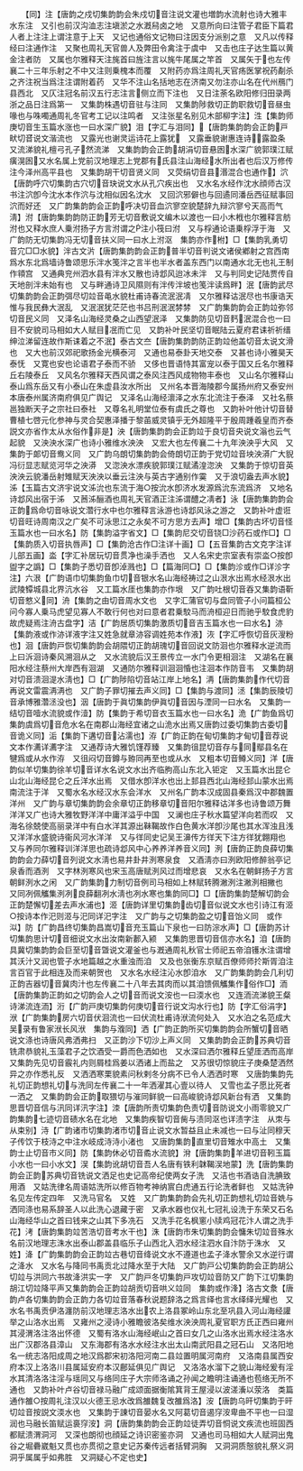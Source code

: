 <!-- { "loadSidebar": true } -->
　　【同】注【唐韵之戍切集韵韵会朱戍切音注说文灌也増韵水流射也诗大雅丰水东注　又引也前汉沟洫志注塡淤之水漑舄卤之地　又意所向曰注管子君臣下篇君人者上注注上谓注意于上天　又记也通俗文记物曰注因支分派别之意　又凡以传释经曰注通作注　又聚也周礼天官兽人及弊田令禽注于虞中　又击也庄子达生篇以黄金注者防　又属也尔雅释天注旄首曰旌注言以旄牛尾属之竿首　又属矢于也左传襄二十三年乐射之不中又注则乗槐本而覆　又附药亦爲注周礼天官疡医掌祝药劀杀之齐注祝当爲注注谓附着药　又华不注山名括地志在济南又勿注亦山名在代州鴈门县西北　又仄注冠名前汉五行志注言侧立而下注也　又日注荼名欧阳修归田录两浙之品日注爲第一　又集韵株遇切音驻与注同　又集韵陟救切正韵职救切音昼虫喙也与咮噣通周礼冬官考工记以注鸣者　又注张星名别见木部柳字注】泩【集韵师庚切音生玉篇水涨也一曰水深广貌】泪【字汇与泪同】【唐韵集韵韵会正韵戸畎切音说文湝流也　又露光也谢灵运诗花上露犹　又露垂貌谢惠连诗露盈条　又流涕貌礼檀弓孔子然流涕　又集韵韵会正韵胡涓切音悬囦水深广貌郭璞江赋癀滉囦又水名属上党前汉地理志上党郡有氏县注山海经水所出者也后汉万修传注今泽州高平县也　又集韵胡干切音贤义同　又荧绢切音县湣混合也通作】泬【唐韵呼穴切集韵古穴切音玦说文水从孔穴疾出也　又水名水经作沈水顔师古汉书注泬卽今沈水本作泬与沈相似因名沈水　又回泬邪僻也与回遹同潘岳西征赋事回泬而好还　又广韵集韵韵会正韵呼决切音血泬寥空貌楚辞九辩泬寥兮天高而气淸】泭【唐韵集韵韵防正韵芳无切音敷说文编木以渡也一曰小木栰也尔雅释言舫泭也又释水庶人乗泭扬子方言泭谓之注小筏曰泭　又与桴通论语乗桴浮于海　又广韵防无切集韵冯无切音扶义同一曰水上泭沤　集韵亦作柎】□【集韵乳勇切音宂□□水貌】泮古文沜【唐韵集韵韵会正韵普半切音判说文诸侯鄕射之宫西南爲水东北爲墙诗鲁颂思乐泮水笺泮之言半也半水者盖东西门以南通水北无也礼王制作頖宫　又通典兖州泗水县有泮水又散也诗邶风迨冰未泮　又与判同史记陆贾传自天地剖泮未始有也　又与畔通诗卫风隰则有泮传泮坡也笺泮读爲畔】泯【唐韵武尽切集韵韵会正韵弭尽切竝音黾水貌杜甫诗春流泯泯凊　又尔雅释诂泯尽也书康诰天惟与我民彝大泯乱　又泯泯犹茫茫也书吕刑泯泯棼棼　又广韵集韵韵会正韵竝弥邻切音民义同　又泽名山海经灵桑之山西望泯泽　又集韵防见切音麫泯混合也一曰目不安貌司马相如大人赋目冺而亡见　又韵补叶民坚切音眠陆云夏府君诔祈祈缙绅泣涕留连故作斯诔着之不泯】泰古文夳【唐韵集韵韵防正韵竝他盖切音太说文滑也　又大也前汉郊祀歌扬金光横泰河　又通也易泰卦天地交泰　又甚也诗小雅昊天泰怃　又寛也安也论语君子泰而不骄　又侈也晋语恃其富宠以泰于国又丘名尔雅释丘右陵泰丘　又风名尔雅释天西风谓之泰风注西风成物物丰泰也　又山名尔雅释山泰山爲东岳又有小泰山在朱虚县汝水所出　又州名本晋海陵郡今属扬州府又泰安州本唐泰州属济南府俱见广舆记　又泽名山海经瀤泽之水东北流注于泰泽　又社名蔡邕独断天子之宗社曰泰社　又尊名礼明堂位泰有虞氏之尊也　又韵补叶他计切音替曹植七啓元化参神与灵合契惠泽播于黎苖威灵镇乎无外超隆平于殷周踵羲皇而齐泰説文亦省作太从水俗作非是】泱【唐韵集韵韵会正韵竝于良切音央说文滃也云气起貌　又泱泱水深广也诗小雅维水泱泱　又宏大也左传襄二十九年泱泱乎大风　又集韵于郞切音鸯义同　又广韵乌朗切集韵韵会倚朗切正韵于党切竝音坱泱漭广大貎冯衍显志赋览河华之泱漭　又淴泱水漂疾貌郭璞江赋潏湟淴泱　又集韵于惊切音英泱泱云貌潘岳射雉赋天泱泱以垂云注泱与英古字通别作霙　又于浪切盎去声水貌】泲【玉篇古文济宇说文泲沇也东流于海○按沇水卽济水发源爲沇东流爲济　又地名诗邶风出宿于泲　又莤泲酾酒也周礼天官酒正注泲谓醴之凊者】泳【唐韵集韵韵会正韵爲命切音咏说文濳行水中也尔雅释言泳游也诗邶风泳之游之　又韵补叶虚诳切音旺诗周南汉之广矣不可泳思江之永矣不可方思方去声】增□【集韵古坏切音怪玉篇水也一曰水名】防【集韵溢字省文】□【集韵尼交切音铙□沙药石或作□】□【集韵质入切音执唇声】□【集韵沧古作□注详十画】□【五音集韵古文克字注详儿部五画】泴【字汇补居玩切音贯净也澡手洒也　又人名宋史宗室表有崇泴○按卽盥字之譌】□【集韵子悉切音卽淖溅也】□【篇海同□】□【集韵沴或作□详沴字注】六泿【广韵语巾切集韵鱼巾切音银水名山海经祷过之山泿水出焉水经泿水出武陵镡城县北界沆水谷　又工篇水厓也集韵亦作垠　又广韵吐根切音吞又集韵语靳切音憗义同】洀【集韵之由切音周水文也　又字汇蒲官切与盘同管子小问篇桓公问今寡人乗马虎望见寡人不敢行何也对曰意者君乗駮马而洀桓迎日而驰乎駮食虎豹故虎疑焉注洀古盘字】洁【广韵居质切集韵激质切音吉玉篇水也一曰水名】洂【集韵液或作洂详液字注又姓急就章洂容调姓苑本作液】洃【字汇呼恢切音灰溲粉也】洄【唐韵戸恢切集韵韵会胡隈切正韵胡瑰切音回说文防洄也尔雅释水逆流而上曰泝洄诗秦风溯洄从之　又水流貌后汉王景传立一水门令更相洄注　又湖名在襄阳水经注蔡州大岸西有洄湖　又通防尔雅释训洄洄惛也注洄本作防音韦　又集韵胡对切音溃洄湜水淸也】□【广韵陟陷切音站江岸上地名】洅【唐韵集韵作代切音再说文雷震洅洅也　又广韵子罪切摧去声义同】□【集韵与渡同】洆【集韵辰陵切音承博雅濳洆没也】洇【唐韵于眞切集韵伊眞切音因与湮同一曰水名　又集韵一结切音噎水流貌或作潱】防【集韵于希切音衣玉篇水也一曰水名】洈【广韵鱼爲切集韵虞爲切音危水名在南郡山海经宜诸之山洈水出焉又唐韵过委切集韵古委切音诡义同】洉【集韵下遘切音沾濡也】洊【广韵正韵在甸切集韵才甸切音荐说文本作瀳详瀳字注　又通荐诗大雅饥馑荐臻　又集韵徂昆切音存与同鄢县名在犍爲或从水作洊　又徂闷切音鐏与臶同再至也或从水　又粗本切音鳟义同】洋【唐韵似羊切集韵徐羊切音详水名说文水出齐临朐高山东北入钜定　又玉篇水出昆仑山北山海经昆仑之丘洋水出焉　又借水卽洋水也出上邽县西北山海经邽山蒙水出焉南流注于洋　又蜀水名水经汉水东会洋水　又州名广韵本汉成固县秦爲汉中郡魏置洋州　又广韵与章切集韵韵会余章切正韵移章切音阳尔雅释诂洋多也诗鲁颂万舞洋洋又广也诗大雅牧野洋洋中庸洋溢乎中国　又澜也庄子秋水篇望洋向若而叹　又海名徐兢使高丽录洋中有白水洋其源出靺鞨故作白色黄水洋卽沙尾也其水浑浊且浅　又洋洋水盛貌诗衞风河水洋洋　又与徉同史记吴王濞传方徉天下注方徉犹翺翔也　又与养同尔雅释训洋洋思也疏诗邶风中心养养洋养音义同】洌【唐韵正韵良薛切集韵韵会力薛切音列说文水淸也易井卦井洌寒泉食　又酒淸亦曰洌欧阳修醉翁亭记泉香而酒洌　又字林洌寒风也宋玉高唐赋洌风过而增悲哀　又水名在朝鲜扬子方言朝鲜洌水之闲　又广韵集韵力制切音例司马相如上林赋转腾潎洌注潎洌相撇也　又同冽佩觿集洌冽良薛翻冽水淸也冽水寒也集韵同□】□【唐韵集韵楚解切韵会正韵楚懈切差去声水浦也】洍【唐韵详里切集韵齿切音似说文水也引诗江有洍○按诗本作汜则洍与汜同详汜字注　又广韵与之切集韵盈之切音饴义同　或作泤】防【广韵昌终切集韵昌嵩切音充玉篇山下泉也一曰防淙水声】□【唐韵苏计切集韵思计切音细说文水出汝南新郪入颍　又集韵思晋切音信亦水名】洎【唐韵具冀切集韵韵会巨至切音曁说文灌釜也与漑通周礼秋官士师祀五帝洎镬水注谓增其沃汁又润也管子水地篇越之水重浊而洎　又及也张衡东京赋百僚师师扵斯胥洎注言百官于此相连及而来朝贺也　又水名水经注沁水卽洎水　又广韵集韵韵会几利切正韵吉器切音冀肉汁也左传襄二十八年去其肉而以其洎馈佩觿集作俗作□】洏【唐韵集韵正韵如之切韵会人之切音而说文洝也一曰渜水也　又连洏流涕貌王粲诗涕流连洏】洐【广韵戸庚切集韵何庚切音行说文沟水行也】防【字汇俗涓字】洑【广韵集韵房六切音伏洄流也一曰伏流杜甫诗洑流何处入　又水泊之名范成大吴录有鲁家洑长风洑　集韵与澓同】洒【广韵正韵所买切集韵韵会所蟹切音晒说文涤也诗唐风弗洒弗扫　又正韵沙下切沙上声义同　又集韵韵会正韵苏典切音铣肃恭貌礼玉藻君子之饮酒受一爵而色洒如也　又水深曰洒尔雅释丘望厓洒而高岸　又集韵先见切音霰礼内则屑桂爲姜以洒诸上而盐之　又苏很切惊貌庄子庚桑楚洒然异之亦作悉礼反　又洒洒寒栗貌素问秋剌冬分病不已令人洒洒时寒　又唐韵集韵先礼切正韵想礼切与洗同左传襄二十一年洒濯其心壹以待人　又雪也孟子愿比死者一洒之　又集韵韵会正韵取猥切与漼同鲜貌一曰高峻貌诗邶风新台有洒　又集韵思晋切音信与汛同详汛字注】洓【唐韵所责切集韵色责切音防说文小雨零貌又广韵集韵七迹切音碛水名在北地　又集韵疾智切音胔与渍同沤也详渍字注　从朿与从束别】洔【广韵诸市切集韵渚市切音止说文水暂益且止未减也一曰与沚同穆天子传饮于枝洔之中注水岐成洔洔小渚也　又唐韵集韵直里切音雉水中高土　又集韵士止切音市义同】防【集韵休必切音矞水流貌】洕【唐韵集韵羊进切音靷玉篇小水也一曰小水文】洖【集韵讹胡切音吾人名唐有铁利韎鞨洖地蒙】洗【唐韵集韵韵会正韵苏典切音铣说文洒足也史记高帝纪使两女子洗　又洁也书酒诰自洗腆致用酒　又姑洗律名周语姑洗所以修百物考神纳賔白虎通五行论洗者鲜也　又姑洗钟名见左传定四年　又洗马官名　又姓　又广韵集韵韵会先礼切正韵想礼切竝音姺与洒同涤也易系辞圣人以此洗心退藏于密　又承水器也仪礼七冠礼设洗于东荣又石名山海经华山之首曰钱来之山其下多冼石　又洗手花名枫窻小牍鸡冠花汴人谓之洗手花】洘【唐韵集韵竝苦浩切音考水干也】洙【唐韵市朱切集韵韵会慵朱切竝音殊水名前汉地理志洙水出泰山郡盖县临乐子山西北入泗水经注泗水自汴防于洙水　又姓】洚【广韵集韵韵会正韵竝古巷切音绛说文水不遵道也孟子洚水警余又水逆行谓之洚水　又水名与降同书禹贡北过降水至于大陆　又广韵戸公切集韵韵会正韵胡公切竝与洪同六书故洚洪实一字　又广韵戸冬切集韵戸攻切竝音防又广韵下江切集韵胡江切竝降平声又集韵韵会正韵竝胡贡切音哄义竝同　集韵或作浲】洛古文洜【唐韵卢各切集韵韵会正韵力各切竝音落春秋说题辞洛之爲言绎也言水绎绎光耀也　又水名书禹贡伊洛瀍防前汉地理志洛水出农上洛县冢岭山东北至巩县入河山海经讙举之山洛水出焉　又雍州之浸诗小雅瞻彼洛矣维水泱泱周礼夏官职方氏正西曰雍州其浸渭洛注洛出怀德　又蜀有洛水山海经岷山之首曰女几之山洛水出焉水经注洛水出广汉郡洛县漳山　又东海郡有洛水水经注水出太山南武阳县之冠石山　又洛阳地名一统志洛阳成周之地汉爲郡宋初洛阳河南二县竝置明属河南府　又洛南县属西安府本汉上洛洛川县属延安府本汉鄜延俱见广舆记　又洛洛水溜下之貌山海经爰有淫水其清洛洛注淫与瑶同又与络同庄子大宗师洛诵之孙闻之瞻明注诵通也苞络无所不通也　又韵补叶卢谷切音禄马融广成颂面据衡隂箕背王屋浸以波溠濥以荥洛　类篇通作雒○按周礼注汉以火德王忌水改爲雒魏复改雒爲洛】洝【唐韵乌旰切集韵于旰切竝音按説文渜水也　又集韵于諌切音晏水名又阿葛切音遏窏洝卑曲不平也一曰湿润也马融长笛赋运裛窏洝】洞【唐韵集韵韵会正韵竝徒弄切音恫说文疾流也班固西都赋溃渭洞河　又深也朗彻也顔延之诗识密鉴亦洞　又通也司马相如大人赋洞出鬼谷之堀礨崴魁又贯也亦贯彻之意史记苏秦传远者括臂洞胸　又洞洞质慤貌礼祭义洞洞乎属属乎如弗胜　又洞疑心不定也史】
